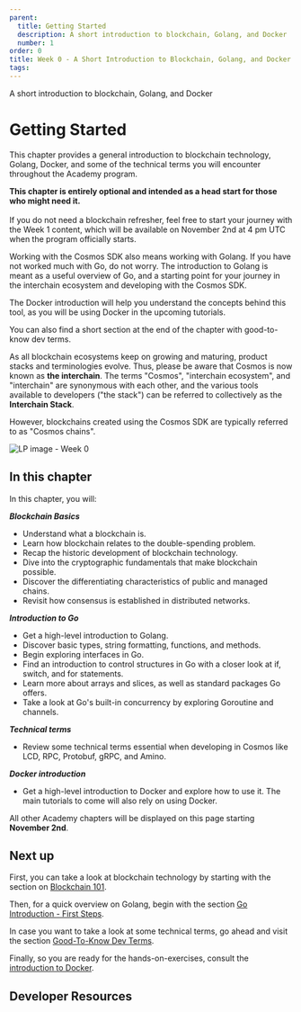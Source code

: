 ```yaml
---
parent:
  title: Getting Started
  description: A short introduction to blockchain, Golang, and Docker
  number: 1
order: 0
title: Week 0 - A Short Introduction to Blockchain, Golang, and Docker
tags:
---
```


<div class="tm-overline tm-rf-1 tm-lh-title tm-medium tm-muted">A short introduction to blockchain, Golang, and Docker</div>
<h1 class="mt-4 mb-6">Getting Started</h1>

This chapter provides a general introduction to blockchain technology, Golang, Docker, and some of the technical terms you will encounter throughout the Academy program.

<HighlightBox type="info">

**This chapter is entirely optional and intended as a head start for those who might need it.**
<br/><br/>
If you do not need a blockchain refresher, feel free to start your journey with the Week 1 content, which will be available on November 2nd at 4 pm UTC when the program officially starts.

</HighlightBox>

Working with the Cosmos SDK also means working with Golang. If you have not worked much with Go, do not worry. The introduction to Golang is meant as a useful overview of Go, and a starting point for your journey in the interchain ecosystem and developing with the Cosmos SDK.

The Docker introduction will help you understand the concepts behind this tool, as you will be using Docker in the upcoming tutorials.

You can also find a short section at the end of the chapter with good-to-know dev terms.

<HighlightBox type="info">

As all blockchain ecosystems keep on growing and maturing, product stacks and terminologies evolve. Thus, please be aware that Cosmos is now known as **the interchain**. The terms "Cosmos", "interchain ecosystem", and "interchain" are synonymous with each other, and the various tools available to developers ("the stack") can be referred to collectively as the **Interchain Stack**.

However, blockchains created using the Cosmos SDK are typically referred to as "Cosmos chains".

</HighlightBox>

![LP image - Week 0](/planets-large.svg)

## In this chapter

<HighlightBox type="learning">

In this chapter, you will:

_**Blockchain Basics**_

* Understand what a blockchain is.
* Learn how blockchain relates to the double-spending problem.
* Recap the historic development of blockchain technology.
* Dive into the cryptographic fundamentals that make blockchain possible.
* Discover the differentiating characteristics of public and managed chains.
* Revisit how consensus is established in distributed networks.

_**Introduction to Go**_

* Get a high-level introduction to Golang.
* Discover basic types, string formatting, functions, and methods.
* Begin exploring interfaces in Go.
* Find an introduction to control structures in Go with a closer look at if, switch, and for statements.
* Learn more about arrays and slices, as well as standard packages Go offers.
* Take a look at Go's built-in concurrency by exploring Goroutine and channels.

_**Technical terms**_

* Review some technical terms essential when developing in Cosmos like LCD, RPC, Protobuf, gRPC, and Amino.

_**Docker introduction**_

* Get a high-level introduction to Docker and explore how to use it. The main tutorials to come will also rely on using Docker.

</HighlightBox>

<HighlightBox type="info">

All other Academy chapters will be displayed on this page starting **November 2nd**.

</HighlightBox>

## Next up

First, you can take a look at blockchain technology by starting with the section on [Blockchain 101](/ida-course/0-blockchain-basics/1-blockchain.md). <!-- markdown-link-check-disable-line -->

Then, for a quick overview on Golang, begin with the section [Go Introduction - First Steps](/tutorials/4-golang-intro/1-install.md).

In case you want to take a look at some technical terms, go ahead and visit the section [Good-To-Know Dev Terms](/tutorials/1-tech-terms/index.md).

Finally, so you are ready for the hands-on-exercises, consult the [introduction to Docker](/tutorials/5-docker-intro/index.md).

## Developer Resources

<div v-for="resource in $themeConfig.resources">
  <Resource
    :title="resource.title"
    :description="resource.description"
    :links="resource.links"
    :image="resource.image"
    :large="true"
  />
  <br/>
</div>

